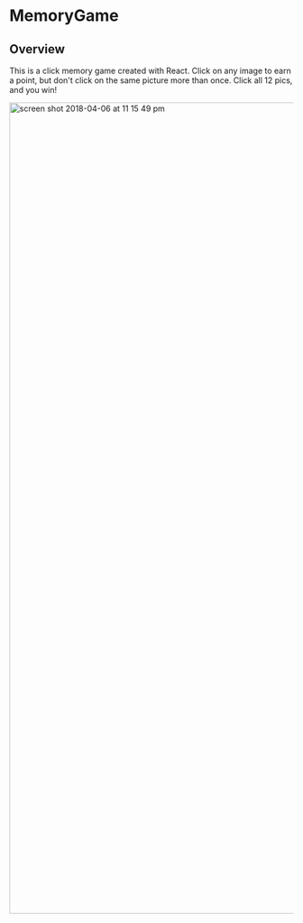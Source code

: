 # MemoryGame

## Overview
This is a click memory game created with React.  Click on any image to earn a point, but don't click on the same picture more than once. Click all 12 pics, and you win!

<img width="1437" alt="screen shot 2018-04-06 at 11 15 49 pm" src="https://user-images.githubusercontent.com/31232038/38452053-91278d8c-39f0-11e8-951a-8d81b1bbcf17.png">
